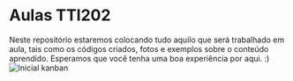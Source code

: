 # Aulas TTI202
 
Neste repositório estaremos colocando tudo aquilo que será trabalhado em aula, tais como os códigos criados, 
fotos e exemplos sobre o conteúdo aprendido. Esperamos que você tenha uma boa experiência por aqui. :)
![Inicial kanban](https://user-images.githubusercontent.com/85238226/221175040-30fa9452-de61-4331-9c00-376469fd84ff.png)
